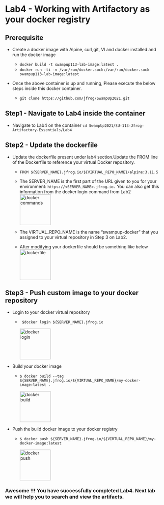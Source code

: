 # Lab4 - Working with Artifactory as your docker registry

## Prerequisite
- Create a docker image with Alpine, curl,git, VI and docker installed and run the docker image
    - ```docker build -t swampup113-lab-image:latest .```
    - ```docker run -ti -v /var/run/docker.sock:/var/run/docker.sock swampup113-lab-image:latest```
    
- Once the above container is up and running, Please execute the below steps inside this docker container.
    - ```git clone https://github.com/jfrog/SwampUp2021.git```

## Step1 - Navigate to Lab4 inside the container
- Navigate to Lab4 on the container
  ```cd SwampUp2021/SU-113-Jfrog-Artifactory-Essentials/Lab4```


## Step2 - Update the dockerfile  

- Update the dockerfile present under lab4 section.Update the FROM line of the Dockerfile to reference your virtual Docker repository.
    - ```FROM ${SERVER_NAME}.jfrog.io/${VIRTUAL_REPO_NAME}/alpine:3.11.5```
      
    - The SERVER_NAME is the first part of the URL given to you for your environment: ```https://<SERVER_NAME>.jfrog.io.``` You can also get this information from the docker login command from Lab2
      <img src="/SU-113-Jfrog-Artifactory-Essentials/Lab4/images/docker-command.png" alt="docker commands" style="height: 100px; width:100px;"/>

    - The VIRTUAL_REPO_NAME is the name “swampup-docker” that you assigned to your virtual repository in Step 3 on Lab2.
    - After modifying your dockerfile should be something like below
      <img src="/SU-113-Jfrog-Artifactory-Essentials/Lab4/images/modified-dockerfiles.png" alt="dockerfile" style="height: 100px; width:100px;"/>
    
## Step3 - Push custom image to your docker repository

- Login to your docker virtual repository
    - ``` $docker login ${SERVER_NAME}.jfrog.io```
      
      <img src="/SU-113-Jfrog-Artifactory-Essentials/Lab4/images/login-docker.png" alt="docker login" style="height: 100px; width:100px;"/>
      
- Build your docker image
    - ```$ docker build --tag ${SERVER_NAME}.jfrog.io/${VIRTUAL_REPO_NAME}/my-docker-image:latest . ```
      
      <img src="/SU-113-Jfrog-Artifactory-Essentials/Lab4/images/docker-builds.png" alt="docker build" style="height: 100px; width:100px;"/>
      
- Push the build docker image to your docker registry
    - ``` $ docker push ${SERVER_NAME}.jfrog.io/${VIRTUAL_REPO_NAME}/my-docker-image:latest ```
      
      <img src="/SU-113-Jfrog-Artifactory-Essentials/Lab4/images/dockerpush.png" alt="docker push" style="height: 100px; width:100px;"/>

### Awesome !!! You have successfully completed Lab4. Next lab we will help you to search and view the artifacts.

    
      